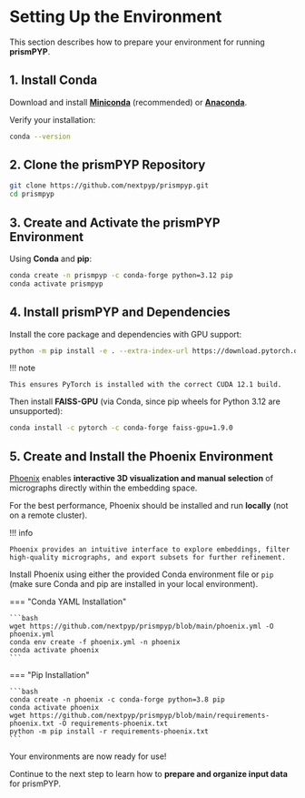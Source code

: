 # Setting Up the Environment

This section describes how to prepare your environment for running **prismPYP**.  

## 1. Install Conda

Download and install [**Miniconda**](https://docs.conda.io/en/latest/miniconda.html) (recommended) or [**Anaconda**](https://www.anaconda.com/).

Verify your installation:
```bash
conda --version
```

## 2. Clone the prismPYP Repository

```bash
git clone https://github.com/nextpyp/prismpyp.git
cd prismpyp
```

## 3. Create and Activate the prismPYP Environment

Using **Conda** and **pip**:

```bash
conda create -n prismpyp -c conda-forge python=3.12 pip
conda activate prismpyp
```

## 4. Install prismPYP and Dependencies

Install the core package and dependencies with GPU support:

```bash
python -m pip install -e . --extra-index-url https://download.pytorch.org/whl/cu121
```

!!! note

    This ensures PyTorch is installed with the correct CUDA 12.1 build.

Then install **FAISS-GPU** (via Conda, since pip wheels for Python 3.12 are unsupported):

```bash
conda install -c pytorch -c conda-forge faiss-gpu=1.9.0
```

## 5. Create and Install the Phoenix Environment
[Phoenix](https://phoenix.arize.com/) enables **interactive 3D visualization and manual selection** of micrographs directly within the embedding space.  

For the best performance, Phoenix should be installed and run **locally** (not on a remote cluster).

!!! info

    Phoenix provides an intuitive interface to explore embeddings, filter high-quality micrographs, and export subsets for further refinement.

Install Phoenix using either the provided Conda environment file or `pip` (make sure Conda and pip are installed in your local environment).

=== "Conda YAML Installation"

    ```bash
    wget https://github.com/nextpyp/prismpyp/blob/main/phoenix.yml -O phoenix.yml
    conda env create -f phoenix.yml -n phoenix
    conda activate phoenix
    ```

=== "Pip Installation"

    ```bash
    conda create -n phoenix -c conda-forge python=3.8 pip
    conda activate phoenix
    wget https://github.com/nextpyp/prismpyp/blob/main/requirements-phoenix.txt -O requirements-phoenix.txt
    python -m pip install -r requirements-phoenix.txt
    ```


Your environments are now ready for use!

Continue to the next step to learn how to **prepare and organize input data** for prismPYP.